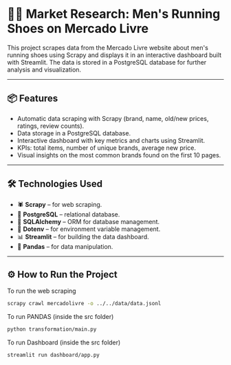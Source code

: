 # 🏃‍♂️ Market Research: Men's Running Shoes on Mercado Livre

This project scrapes data from the Mercado Livre website about men's running shoes using Scrapy and displays it in an interactive dashboard built with Streamlit. The data is stored in a PostgreSQL database for further analysis and visualization.

---

## 📦 Features

- Automatic data scraping with Scrapy (brand, name, old/new prices, ratings, review counts).
- Data storage in a PostgreSQL database.
- Interactive dashboard with key metrics and charts using Streamlit.
- KPIs: total items, number of unique brands, average new price.
- Visual insights on the most common brands found on the first 10 pages.

---

## 🛠 Technologies Used

- 🕷 **Scrapy** – for web scraping.
- 🐘 **PostgreSQL** – relational database.
- 🐍 **SQLAlchemy** – ORM for database management.
- 🌱 **Dotenv** – for environment variable management.
- 📊 **Streamlit** – for building the data dashboard.
- 🐼 **Pandas** – for data manipulation.

---

## ⚙️ How to Run the Project

To run the web scraping

```bash
scrapy crawl mercadolivre -o ../../data/data.jsonl
```

To run PANDAS (inside the src folder)

```bash
python transformation/main.py
``` 

To run Dashboard (inside the src folder)

```bash
streamlit run dashboard/app.py
``` 